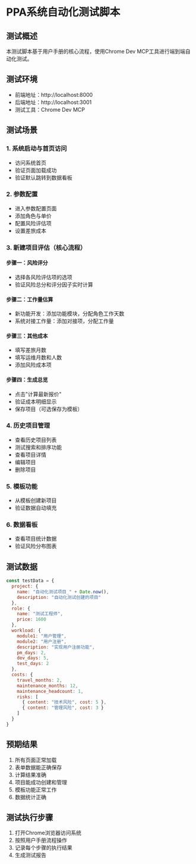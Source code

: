 # PPA系统自动化测试脚本

## 测试概述
本测试脚本基于用户手册的核心流程，使用Chrome Dev MCP工具进行端到端自动化测试。

## 测试环境
- 前端地址：http://localhost:8000
- 后端地址：http://localhost:3001
- 测试工具：Chrome Dev MCP

## 测试场景

### 1. 系统启动与首页访问
- 访问系统首页
- 验证页面加载成功
- 验证默认跳转到数据看板

### 2. 参数配置
- 进入参数配置页面
- 添加角色与单价
- 配置风险评估项
- 设置差旅成本

### 3. 新建项目评估（核心流程）
#### 步骤一：风险评分
- 选择各风险评估项的选项
- 验证风险总分和评分因子实时计算

#### 步骤二：工作量估算
- 新功能开发：添加功能模块，分配角色工作天数
- 系统对接工作量：添加对接项，分配工作量

#### 步骤三：其他成本
- 填写差旅月数
- 填写运维月数和人数
- 添加风险成本项

#### 步骤四：生成总览
- 点击"计算最新报价"
- 验证成本明细显示
- 保存项目（可选保存为模板）

### 4. 历史项目管理
- 查看历史项目列表
- 测试搜索和排序功能
- 查看项目详情
- 编辑项目
- 删除项目

### 5. 模板功能
- 从模板创建新项目
- 验证数据自动填充

### 6. 数据看板
- 查看项目统计数据
- 验证风险分布图表

## 测试数据
```javascript
const testData = {
  project: {
    name: "自动化测试项目_" + Date.now(),
    description: "自动化测试创建的项目"
  },
  role: {
    name: "测试工程师",
    price: 1600
  },
  workload: {
    module1: "用户管理",
    module2: "用户注册",
    description: "实现用户注册功能",
    pm_days: 2,
    dev_days: 5,
    test_days: 2
  },
  costs: {
    travel_months: 2,
    maintenance_months: 12,
    maintenance_headcount: 1,
    risks: [
      { content: "技术风险", cost: 5 },
      { content: "管理风险", cost: 3 }
    ]
  }
}
```

## 预期结果
1. 所有页面正常加载
2. 表单数据能正确保存
3. 计算结果准确
4. 项目能成功创建和管理
5. 模板功能正常工作
6. 数据统计正确

## 测试执行步骤
1. 打开Chrome浏览器访问系统
2. 按照用户手册流程操作
3. 记录每个步骤的执行结果
4. 生成测试报告